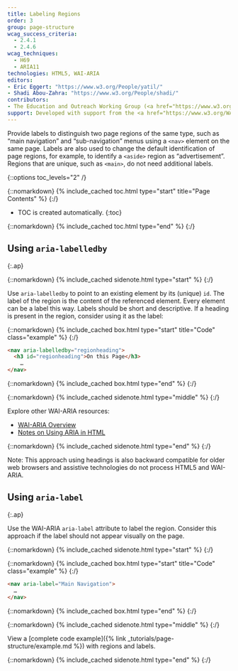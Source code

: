 ```yaml
---
title: Labeling Regions
order: 3
group: page-structure
wcag_success_criteria:
  - 2.4.1
  - 2.4.6
wcag_techniques:
  - H69
  - ARIA11
technologies: HTML5, WAI-ARIA
editors:
- Eric Eggert: "https://www.w3.org/People/yatil/"
- Shadi Abou-Zahra: "https://www.w3.org/People/shadi/"
contributors:
- The Education and Outreach Working Group (<a href="https://www.w3.org/WAI/EO/">EOWG</a>)
support: Developed with support from the <a href="https://www.w3.org/WAI/ACT/">WAI-ACT project</a>, co-funded by the <strong>European Commission <abbr title="Information Society Technologies">IST</abbr> Programme</strong>.
---
```

Provide labels to distinguish two page regions of the same type, such as “main navigation” and “sub-navigation” menus using a `<nav>` element on the same page. Labels are also used to change the default identification of page regions, for example, to identify a `<aside>` region as “advertisement”. Regions that are unique, such as `<main>`, do not need additional labels.

{::options toc_levels="2" /}

{::nomarkdown}
{% include_cached toc.html type="start" title="Page Contents" %}
{:/}

-   TOC is created automatically.
{:toc}

{::nomarkdown}
{% include_cached toc.html type="end" %}
{:/}


## Using `aria-labelledby`
{:.ap}

{::nomarkdown}
{% include_cached sidenote.html type="start" %}
{:/}

Use `aria-labelledby` to point to an existing element by its (unique) `id`. The label of the region is the content of the referenced element. Every element can be a label this way. Labels should be short and descriptive. If a heading is present in the region, consider using it as the label:

{::nomarkdown}
{% include_cached box.html type="start" title="Code" class="example" %}
{:/}

~~~html
<nav aria-labelledby="regionheading">
  <h3 id="regionheading">On this Page</h3>
    …
</nav>
~~~

{::nomarkdown}
{% include_cached box.html type="end" %}
{:/}

{::nomarkdown}
{% include_cached sidenote.html type="middle" %}
{:/}

Explore other WAI-ARIA resources:

* [WAI-ARIA Overview](https://www.w3.org/WAI/intro/aria)
* [Notes on Using ARIA in HTML](https://www.w3.org/TR/aria-in-html/)

{::nomarkdown}
{% include_cached sidenote.html type="end" %}
{:/}

Note: This approach using headings is also backward compatible for older web browsers and assistive technologies do not process HTML5 and WAI-ARIA.

## Using `aria-label`
{:.ap}



Use the WAI-ARIA `aria-label` attribute to label the region. Consider this approach if the label should not appear visually on the page.

{::nomarkdown}
{% include_cached sidenote.html type="start" %}
{:/}

{::nomarkdown}
{% include_cached box.html type="start" title="Code" class="example" %}
{:/}

~~~html
<nav aria-label="Main Navigation">
  …
</nav>
~~~

{::nomarkdown}
{% include_cached box.html type="end" %}
{:/}

{::nomarkdown}
{% include_cached sidenote.html type="middle" %}
{:/}

View a [complete code example]({% link _tutorials/page-structure/example.md %}) with regions and labels.

{::nomarkdown}
{% include_cached sidenote.html type="end" %}
{:/}
